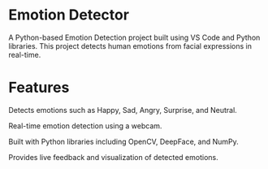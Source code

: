 # Emotion Detector

A Python-based Emotion Detection project built using VS Code and Python libraries. This project detects human emotions from facial expressions in real-time.

# Features

Detects emotions such as Happy, Sad, Angry, Surprise, and Neutral.

Real-time emotion detection using a webcam.

Built with Python libraries including OpenCV, DeepFace, and NumPy.

Provides live feedback and visualization of detected emotions.
